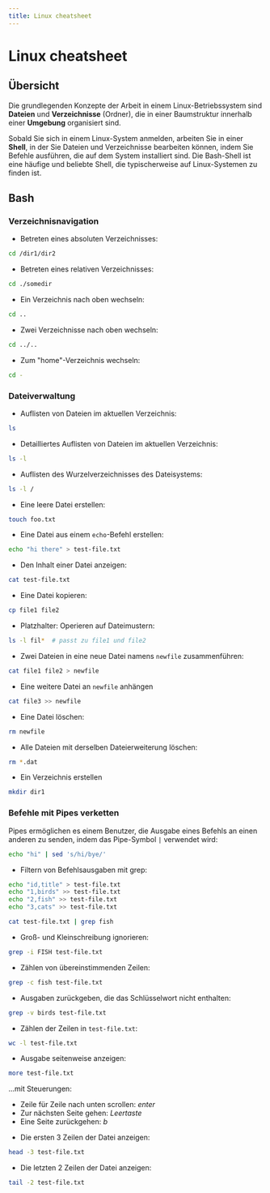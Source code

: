```yaml
---
title: Linux cheatsheet
---
```


# Linux cheatsheet

## Übersicht

Die grundlegenden Konzepte der Arbeit in einem Linux-Betriebssystem sind **Dateien** und **Verzeichnisse** (Ordner), die in einer Baumstruktur innerhalb einer **Umgebung** organisiert sind.

Sobald Sie sich in einem Linux-System anmelden, arbeiten Sie in einer **Shell**, in der Sie Dateien und Verzeichnisse bearbeiten können, indem Sie Befehle ausführen, die auf dem System installiert sind. Die Bash-Shell ist eine häufige und beliebte Shell, die typischerweise auf Linux-Systemen zu finden ist.

## Bash

### Verzeichnisnavigation

* Betreten eines absoluten Verzeichnisses:

```bash
cd /dir1/dir2
```

* Betreten eines relativen Verzeichnisses:

```bash
cd ./somedir
```

* Ein Verzeichnis nach oben wechseln:

```bash
cd ..
```

* Zwei Verzeichnisse nach oben wechseln:

```bash
cd ../..
```

* Zum "home"-Verzeichnis wechseln:

```bash
cd -
```

### Dateiverwaltung

* Auflisten von Dateien im aktuellen Verzeichnis:

```bash
ls
```

* Detailliertes Auflisten von Dateien im aktuellen Verzeichnis:

```bash
ls -l
```

* Auflisten des Wurzelverzeichnisses des Dateisystems:

```bash
ls -l /
```

* Eine leere Datei erstellen:

```bash
touch foo.txt
```

* Eine Datei aus einem `echo`-Befehl erstellen:

```bash
echo "hi there" > test-file.txt
```

* Den Inhalt einer Datei anzeigen:

```bash
cat test-file.txt
```

* Eine Datei kopieren:

```bash
cp file1 file2
```

* Platzhalter: Operieren auf Dateimustern:

```bash
ls -l fil*  # passt zu file1 und file2
```

* Zwei Dateien in eine neue Datei namens `newfile` zusammenführen:

```bash
cat file1 file2 > newfile
```

* Eine weitere Datei an `newfile` anhängen

```bash
cat file3 >> newfile
```

* Eine Datei löschen:

```bash
rm newfile
```

* Alle Dateien mit derselben Dateierweiterung löschen:

```bash
rm *.dat
```

* Ein Verzeichnis erstellen

```bash
mkdir dir1
```

### Befehle mit Pipes verketten

Pipes ermöglichen es einem Benutzer, die Ausgabe eines Befehls an einen anderen zu senden, indem das Pipe-Symbol `|` verwendet wird:

```bash
echo "hi" | sed 's/hi/bye/'
```

* Filtern von Befehlsausgaben mit grep:


```bash
echo "id,title" > test-file.txt
echo "1,birds" >> test-file.txt
echo "2,fish" >> test-file.txt
echo "3,cats" >> test-file.txt

cat test-file.txt | grep fish
```

* Groß- und Kleinschreibung ignorieren:

```bash
grep -i FISH test-file.txt
```

* Zählen von übereinstimmenden Zeilen:

```bash
grep -c fish test-file.txt
```

* Ausgaben zurückgeben, die das Schlüsselwort nicht enthalten:

```bash
grep -v birds test-file.txt
```

* Zählen der Zeilen in `test-file.txt`:

```bash
wc -l test-file.txt
```

* Ausgabe seitenweise anzeigen:

```bash
more test-file.txt
```

...mit Steuerungen:

- Zeile für Zeile nach unten scrollen: *enter*
- Zur nächsten Seite gehen: *Leertaste*
- Eine Seite zurückgehen: *b*

* Die ersten 3 Zeilen der Datei anzeigen:

```bash
head -3 test-file.txt
```

* Die letzten 2 Zeilen der Datei anzeigen:

```bash
tail -2 test-file.txt
```